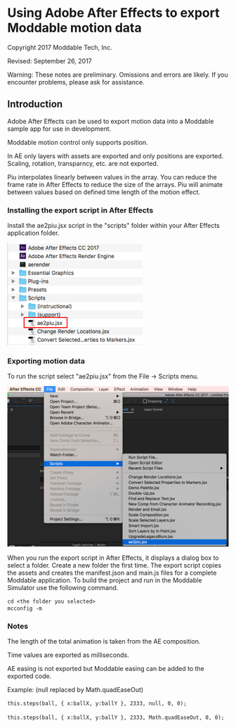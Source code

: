 # Using Adobe After Effects to export Moddable motion data
Copyright 2017 Moddable Tech, Inc.

Revised: September 26, 2017

Warning: These notes are preliminary. Omissions and errors are likely. If you encounter problems, please ask for assistance.

## Introduction

Adobe After Effects can be used to export motion data into a Moddable sample app for use in development.

Moddable motion control only supports position. 

In AE only layers with assets are exported and only positions are exported. Scaling, rotation, transparncy, etc. are not exported.

Piu interpolates linearly between values in the array. You can reduce the frame rate in After Effects to reduce the size of the arrays. Piu will animate between values based on defined time length of the motion effect.

### Installing the export script in After Effects

Install the ae2piu.jsx script in the "scripts" folder within your After Effects application folder.

![](../assets/ae2piu/ae_script_install.png)

	
### Exporting motion data

To run the script select "ae2piu.jsx" from the File -> Scripts menu.

![](../assets/ae2piu/ae2piu-screen.png)

When you run the export script in After Effects, it displays a dialog box to select a folder. Create a new folder the first time. The export script copies the assets and creates the manifest.json and main.js files for a complete Moddable application. To build the project and run in the Moddable Simulator use the following command.

	cd <the folder you selected>
	mcconfig -m


### Notes

The length of the total animation is taken from the AE composition.

Time values are exported as milliseconds.

AE easing is not exported but Moddable easing can be added to the exported code.

Example: (null replaced by Math.quadEaseOut) 

	this.steps(ball, { x:ballX, y:ballY }, 2333, null, 0, 0);
	
	this.steps(ball, { x:ballX, y:ballY }, 2333, Math.quadEaseOut, 0, 0);


